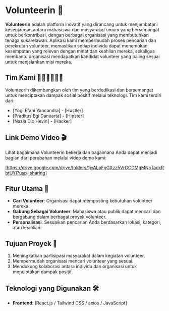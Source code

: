 # Volunteerin 🌟  

**Volunteerin** adalah platform inovatif yang dirancang untuk menjembatani kesenjangan antara mahasiswa dan masyarakat umum yang bersemangat untuk berkontribusi, dengan berbagai organisasi yang membutuhkan tenaga sukarelawan. Aplikasi kami mempermudah proses pencarian dan perekrutan volunteer, memastikan setiap individu dapat menemukan kesempatan yang relevan dengan minat dan keahlian mereka, sekaligus membantu organisasi mendapatkan kandidat volunteer yang paling sesuai untuk menjalankan misi mereka.  

## Tim Kami 🧑‍💻👩‍💻👨‍💻
Volunteerin dikembangkan oleh tim yang berdedikasi dan bersemangat untuk menciptakan dampak sosial positif melalui teknologi. Tim kami terdiri dari:
- [Yogi Efani Yancandra] - [Hustler]
- [Praditus Egi Danuarta] - [Hipster]
- [Nazla Dio Hevin] - [Hacker]

## Link Demo Video 🎬
Lihat bagaimana Volunteerin bekerja dan bagaimana Anda dapat menjadi bagian dari perubahan melalui video demo kami:

[https://drive.google.com/drive/folders/1jvALoFgGXzz5VrGCDMgMNpTadxRbtUYI?usp=sharing]

## Fitur Utama 🚀  
- **Cari Volunteer**: Organisasi dapat memposting kebutuhan volunteer mereka.  
- **Gabung Sebagai Volunteer**: Mahasiswa atau publik dapat mencari dan bergabung dalam berbagai proyek volunteer.  
- **Personalisasi**: Sesuaikan pencarian Anda berdasarkan lokasi, kategori, atau keahlian.  

## Tujuan Proyek 🎯  
1. Meningkatkan partisipasi masyarakat dalam kegiatan volunteer.  
2. Mempermudah organisasi mencari volunteer yang sesuai.  
3. Mendukung kolaborasi antara individu dan organisasi untuk menciptakan dampak positif.  

## Teknologi yang Digunakan 🛠  
- **Frontend**: [React.js / Tailwind CSS / axios / JavaScript]  
